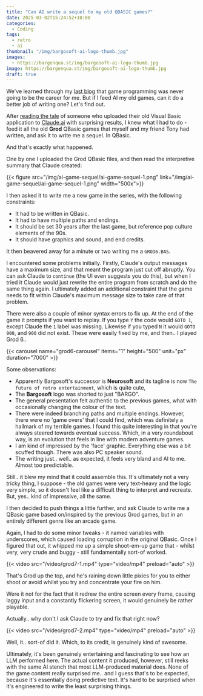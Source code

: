 ```yaml
---
title: "Can AI write a sequel to my old QBASIC games?"
date: 2025-03-02T15:24:52+10:00
categories:
  - Coding
tags:
  - retro
  - ai
thumbnail: "/img/bargosoft-ai-logo-thumb.jpg"
images:
  - https://bargenqua.st/img/bargosoft-ai-logo-thumb.jpg
image: https://bargenqua.st/img/bargosoft-ai-logo-thumb.jpg
draft: true
---
```


We've learned through my [last blog](../failed-game-dev-2/) that game programming was never going to be the career for me. But if I feed AI my old games, can it do a better job of writing one? Let's find out.

After [reading the tale](https://www.reddit.com/r/ClaudeAI/comments/1iyumpf/i_uploaded_a_27yearold_exe_file_to_claude_37_and/) of someone who uploaded their old Visual Basic application to [Claude.ai](https://claude.ai) with surprising results, I knew what I had to do - feed it all the old **Grod** QBasic games that myself and my friend Tony had written, and ask it to write me a sequel. In QBasic.

And that's exactly what happened.

One by one I uploaded the Grod QBasic files, and then read the interpretive summary that Claude created:

{{< figure src="/img/ai-game-sequel/ai-game-sequel-1.png" link="/img/ai-game-sequel/ai-game-sequel-1.png" width="500x">}}

I then asked it to write me a new game in the series, with the following constraints:

- It had to be written in QBasic.
- It had to have multiple paths and endings.
- It should be set 30 years after the last game, but reference pop culture elements of the 90s.
- It should have graphics and sound, and end credits.

It then beavered away for a minute or two writing me a `GROD6.BAS`.

I encountered some problems initially. Firstly, Claude's output messages have a maximum size, and that meant the program just cut off abruptly. You can ask Claude to `continue` (the UI even suggests you do this), but when I tried it Claude would just rewrite the entire program from scratch and do the same thing again. I ultimately added an additional constraint that the game needs to fit within Claude's maximum message size to take care of that problem.

There were also a couple of minor syntax errors to fix up. At the end of the game it prompts if you want to replay. If you type `Y` the code would `GOTO 1`, except Claude the `1` label was missing. Likewise if you typed `N` it would `GOTO 900`, and `900` did not exist. These were easily fixed by me, and then.. I played Grod 6..

{{< carousel name="grod6-carousel" items="1" height="500" unit="px" duration="7000" >}}

Some observations:

- Apparently Bargosoft's successor is **Neurosoft** and its tagline is now `The future of retro entertainment`, which is quite cute, 
- The **Bargosoft** logo was shorted to just "BARGO".
- The general presentation felt authentic to the previous games, what with occasionally changing the colour of the text.
- There were indeed branching paths and multiple endings. However, there were no 'game overs' that I could find, which was definitely a hallmark of my terrible games. I found this quite interesting in that you're always steered towards eventual success. Which, in a very roundabout way, is an evolution that feels in line with modern adventure games.
- I am kind of impressed by the 'face' graphic. Everything else was a bit scuffed though. There was also PC speaker sound.
- The writing just.. well.. as expected, it feels very bland and AI to me. Almost too predictable.

Still.. it blew my mind that it could assemble this. It's ultimately not a very tricky thing, I suppose - the old games were very text-heavy and the logic very simple, so it doesn't feel like a difficult thing to interpret and recreate. But, yes.. kind of impressive, all the same.

I then decided to push things a little further, and ask Claude to write me a QBasic game based on/inspired by the previous Grod games, but in an entirely different genre like an arcade game.

Again, I had to do some minor tweaks - it named variables with underscores, which caused loading corruption in the original QBasic. Once I figured that out, it whipped me up a simple shoot-em-up game that - whilst very, very crude and buggy - still fundamentally sort-of worked.

{{< video src="/video/grod7-1.mp4" type="video/mp4" preload="auto" >}}

That's Grod up the top, and he's raining down little pixies for you to either shoot or avoid whilst you try and concentrate your fire on him. 

Were it not for the fact that it redrew the entire screen every frame, causing laggy input and a constantly flickering screen, it would genuinely be rather playable.

Actually.. why don't I ask Claude to try and fix that right now?

{{< video src="/video/grod7-2.mp4" type="video/mp4" preload="auto" >}}

Well, it.. sort-of did it. Which, to its credit, is genuinely kind of awesome.

Ultimately, it's been genuinely entertaining and fascinating to see how an LLM performed here. The actual content it produced, however, still reeks with the same AI stench that most LLM-produced material does. None of the game content really surprised me.. and I guess that's to be expected, because it's essentially doing predictive text. It's hard to be surprised when it's engineered to write the least surprising things.

